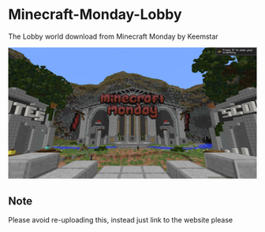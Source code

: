 # Minecraft-Monday-Lobby
The Lobby world download from Minecraft Monday by Keemstar

![Image of Minecraft lobby world](./mcmonday-lobby.png)

## Note
Please avoid re-uploading this, instead just link to the website please
